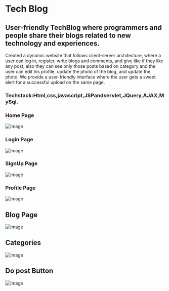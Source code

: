 # Tech Blog
## User-friendly TechBlog where programmers and people share their blogs related to new technology and experiences.
Created a dynamic website that follows client-server architecture, where a user can log in, register, write blogs and comments, and give like if they like any post, also they can see only those posts based on category and the user can edit his profile, update the photo of the blog, and update the photo. We provide 
a user-friendly interface where the user gets a sweet alert for a successful upload on the same page. 
### Techstack:Html,css,javascript,JSPandservlet,JQuery,AJAX,MySql.
### Home Page
![image](https://github.com/user-attachments/assets/980a28b2-5585-4a57-95e3-5f9ca18f3b03)
### Login Page
![image](https://github.com/user-attachments/assets/c26d0689-35fe-416e-99d1-c3074e5d5dcd)
### SignUp Page
![image](https://github.com/user-attachments/assets/6d1ae701-7c51-409e-87ca-a9208e0a113e)
### Profile Page
![image](https://github.com/user-attachments/assets/a9f6b97c-b62b-407d-af40-212acc46bd61)
## Blog Page
![image](https://github.com/user-attachments/assets/ddd2e79e-6bc4-4a6d-973c-328e9385f39d)
## Categories
![image](https://github.com/user-attachments/assets/ed728e85-141e-45f9-87c2-d62e7d462010)
## Do post Button
![image](https://github.com/user-attachments/assets/0d9ba0c8-4a0e-46b4-8e5d-eb0f75c55bcd)











